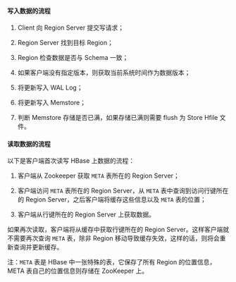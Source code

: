 #### 写入数据的流程

1. Client 向 Region Server 提交写请求；

2. Region Server 找到目标 Region；

3. Region 检查数据是否与 Schema 一致；

4. 如果客户端没有指定版本，则获取当前系统时间作为数据版本；

5. 将更新写入 WAL Log；

6. 将更新写入 Memstore；

7. 判断 Memstore 存储是否已满，如果存储已满则需要 flush 为 Store Hfile 文件。



#### 读取数据的流程

以下是客户端首次读写 HBase 上数据的流程：

1. 客户端从 Zookeeper 获取 `META` 表所在的 Region Server；

2. 客户端访问 `META` 表所在的 Region Server，从 `META` 表中查询到访问行键所在的 Region Server，之后客户端将缓存这些信息以及 `META` 表的位置；

3. 客户端从行键所在的 Region Server 上获取数据。

如果再次读取，客户端将从缓存中获取行键所在的 Region Server。这样客户端就不需要再次查询 `META` 表，除非 Region 移动导致缓存失效，这样的话，则将会重新查询并更新缓存。

注：`META` 表是 HBase 中一张特殊的表，它保存了所有 Region 的位置信息，META 表自己的位置信息则存储在 ZooKeeper 上。

